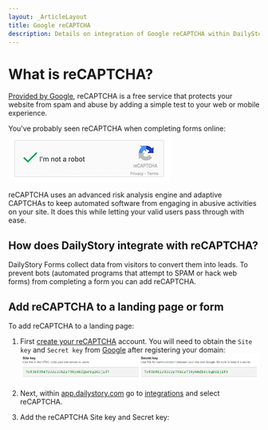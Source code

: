 ```yaml
---
layout: _ArticleLayout
title: Google reCAPTCHA
description: Details on integration of Google reCAPTCHA within DailyStory
---
```

# What is reCAPTCHA?
[Provided by Google](https://www.google.com/recaptcha/intro/index.html), reCAPTCHA is a free service that protects your website from spam and abuse by adding a simple test to your web or mobile experience.

You've probably seen reCAPTCHA when completing forms online:
![reCAPTCHA](/articles/integrations/recaptcha-01.png "reCAPTCHA")

reCAPTCHA uses an advanced risk analysis engine and adaptive CAPTCHAs to keep automated software from engaging in abusive activities on your site. It does this while letting your valid users pass through with ease.

## How does DailyStory integrate with reCAPTCHA?
DailyStory Forms collect data from visitors to convert them into leads. To prevent bots (automated programs that attempt to SPAM or hack web forms) from completing a form you can add reCAPTCHA.

## Add reCAPTCHA to a landing page or form
To add reCAPTCHA to a landing page: 

1. First [create your reCAPTCHA](https://www.google.com/recaptcha/intro/index.html) account. You will need to obtain the <code>Site key</code> and <code>Secret key</code> from [Google](https://www.google.com/recaptcha/intro/index.html) after registering your domain:![reCAPTCHA](/articles/integrations/recaptcha-02.png "reCAPTCHA")

2. Next, within [app.dailystory.com](https://app.dailystory.com) go to [integrations](integrations) and select reCAPTCHA.

3. Add the reCAPTCHA Site key and Secret key:


